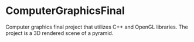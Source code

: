# ComputerGraphicsFinal
Computer graphics final project that utilizes C++ and OpenGL libraries. The project is a 3D rendered scene of a pyramid.
